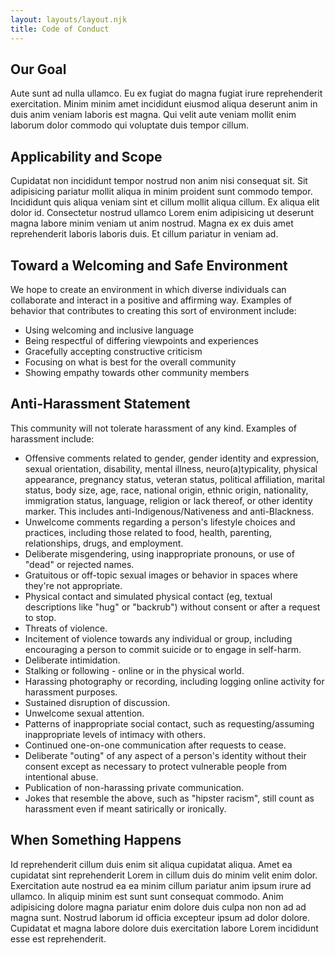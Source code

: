 ```yaml
---
layout: layouts/layout.njk
title: Code of Conduct
---
```


<section class="wrapper region flow prose">

## Our Goal

Aute sunt ad nulla ullamco. Eu ex fugiat do magna fugiat irure reprehenderit exercitation. Minim minim amet incididunt eiusmod aliqua deserunt anim in duis anim veniam laboris est magna. Qui velit aute veniam mollit enim laborum dolor commodo qui voluptate duis tempor cillum.

## Applicability and Scope

Cupidatat non incididunt tempor nostrud non anim nisi consequat sit. Sit adipisicing pariatur mollit aliqua in minim proident sunt commodo tempor. Incididunt quis aliqua veniam sint et cillum mollit aliqua cillum. Ex aliqua elit dolor id. Consectetur nostrud ullamco Lorem enim adipisicing ut deserunt magna labore minim veniam ut anim nostrud. Magna ex ex duis amet reprehenderit laboris laboris duis. Et cillum pariatur in veniam ad.

## Toward a Welcoming and Safe Environment

We hope to create an environment in which diverse individuals can collaborate and interact in a positive and affirming way. Examples of behavior that contributes to creating this sort of environment include:

* Using welcoming and inclusive language
* Being respectful of differing viewpoints and experiences
* Gracefully accepting constructive criticism
* Focusing on what is best for the overall community
* Showing empathy towards other community members

## Anti-Harassment Statement

This community will not tolerate harassment of any kind. Examples of harassment include:

* Offensive comments related to gender, gender identity and expression, sexual orientation, disability, mental illness, neuro(a)typicality, physical appearance, pregnancy status, veteran status, political affiliation, marital status, body size, age, race, national origin, ethnic origin, nationality, immigration status, language, religion or lack thereof, or other identity marker. This includes anti-Indigenous/Nativeness and anti-Blackness.
* Unwelcome comments regarding a person's lifestyle choices and practices, including those related to food, health, parenting, relationships, drugs, and employment.
* Deliberate misgendering, using inappropriate pronouns, or use of "dead" or rejected names.
* Gratuitous or off-topic sexual images or behavior in spaces where they're not appropriate.
* Physical contact and simulated physical contact (eg, textual descriptions like "hug" or "backrub") without consent or after a request to stop.
* Threats of violence.
* Incitement of violence towards any individual or group, including encouraging a person to commit suicide or to engage in self-harm.
* Deliberate intimidation.
* Stalking or following - online or in the physical world.
* Harassing photography or recording, including logging online activity for harassment purposes.
* Sustained disruption of discussion.
* Unwelcome sexual attention.
* Patterns of inappropriate social contact, such as requesting/assuming inappropriate levels of intimacy with others.
* Continued one-on-one communication after requests to cease.
* Deliberate "outing" of any aspect of a person's identity without their consent except as necessary to protect vulnerable people from intentional abuse.
* Publication of non-harassing private communication.
* Jokes that resemble the above, such as "hipster racism", still count as harassment even if meant satirically or ironically.

## When Something Happens
Id reprehenderit cillum duis enim sit aliqua cupidatat aliqua. Amet ea cupidatat sint reprehenderit Lorem in cillum duis do minim velit enim dolor. Exercitation aute nostrud ea ea minim cillum pariatur anim ipsum irure ad ullamco. In aliquip minim est sunt sunt consequat commodo. Anim adipisicing dolore magna pariatur enim dolore duis culpa non non ad ad magna sunt. Nostrud laborum id officia excepteur ipsum ad dolor dolore. Cupidatat et magna labore dolore duis exercitation labore Lorem incididunt esse est reprehenderit.

</section>
